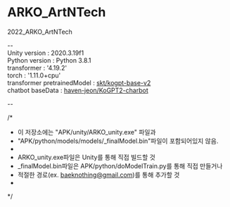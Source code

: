 # ARKO_ArtNTech  
2022_ARKO_ArtNTech  

--  
Unity version : 2020.3.19f1  
Python version : Python 3.8.1  
transformer : '4.19.2'  
torch : '1.11.0+cpu'  
transformer pretrainedModel : [skt/kogpt-base-v2](https://huggingface.co/skt/kogpt2-base-v2)  
chatbot baseData : [haven-jeon/KoGPT2-charbot](https://github.com/haven-jeon/KoGPT2-chatbot)  
  
--  
  
/* 
 * 이 저장소에는 "APK/unity/ARKO_unity.exe" 파일과 
 * "APK/python/models/models/_finalModel.bin"파일이 포함되어있지 않음. 
 * 
 * ARKO_unity.exe파일은 Unity를 통해 직접 빌드할 것
 * _finalModel.bin파일은 APK/python/doModelTrain.py를 통해 직접 만들거나
 * 적절한 경로(ex. baeknothing@gmail.com)를 통해 추가할 것
 * 
 */  
